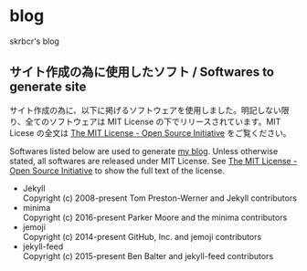 # blog
skrbcr's blog

## サイト作成の為に使用したソフト / Softwares to generate site
サイト作成の為に、以下に掲げるソフトウェアを使用しました。明記しない限り、全てのソフトウェアは MIT License の下でリリースされています。MIT Licese の全文は <a href="https://opensource.org/licenses/mit-license.php" target="_blank">The MIT License - Open Source Initiative</a> をご覧ください。

Softwares listed below are used to generate [my blog](https://skrbcr.github.io/blog/). Unless otherwise stated, all softwares are released under MIT License. See <a href="https://opensource.org/licenses/mit-license.php" target="_blank">The MIT License - Open Source Initiative</a> to show the full text of the license.

- Jekyll  
Copyright (c) 2008-present Tom Preston-Werner and Jekyll contributors
- minima  
Copyright (c) 2016-present Parker Moore and the minima contributors
- jemoji  
Copyright (c) 2014-present GitHub, Inc. and jemoji contributors
- jekyll-feed  
Copyright (c) 2015-present Ben Balter and jekyll-feed contributors
